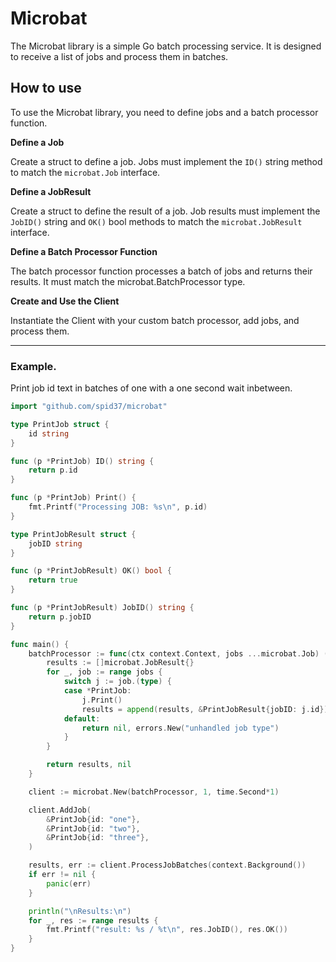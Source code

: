 # Microbat

The Microbat library is a simple Go batch processing service. It is designed to receive a list of jobs and process them in batches.

## How to use

To use the Microbat library, you need to define jobs and a batch processor function. 

**Define a Job**

Create a struct to define a job. Jobs must implement the `ID()` string method to match the `microbat.Job` interface.

**Define a JobResult**

Create a struct to define the result of a job. Job results must implement the `JobID()` string and `OK()` bool methods to match the `microbat.JobResult` interface.

**Define a Batch Processor Function**

The batch processor function processes a batch of jobs and returns their results. It must match the microbat.BatchProcessor type.

**Create and Use the Client**

Instantiate the Client with your custom batch processor, add jobs, and process them.

---

### Example.

Print job id text in batches of one with a one second wait inbetween.

```go
import "github.com/spid37/microbat"

type PrintJob struct {
	id string
}

func (p *PrintJob) ID() string {
	return p.id
}

func (p *PrintJob) Print() {
	fmt.Printf("Processing JOB: %s\n", p.id)
}

type PrintJobResult struct {
	jobID string
}

func (p *PrintJobResult) OK() bool {
	return true
}

func (p *PrintJobResult) JobID() string {
	return p.jobID
}

func main() {
	batchProcessor := func(ctx context.Context, jobs ...microbat.Job) ([]microbat.JobResult, error) {
		results := []microbat.JobResult{}
		for _, job := range jobs {
			switch j := job.(type) {
			case *PrintJob:
				j.Print()
				results = append(results, &PrintJobResult{jobID: j.id})
			default:
				return nil, errors.New("unhandled job type")
			}
		}

		return results, nil
	}

	client := microbat.New(batchProcessor, 1, time.Second*1)

	client.AddJob(
		&PrintJob{id: "one"},
		&PrintJob{id: "two"},
		&PrintJob{id: "three"},
	)

	results, err := client.ProcessJobBatches(context.Background())
	if err != nil {
		panic(err)
	}

	println("\nResults:\n")
	for _, res := range results {
		fmt.Printf("result: %s / %t\n", res.JobID(), res.OK())
	}
}
```

